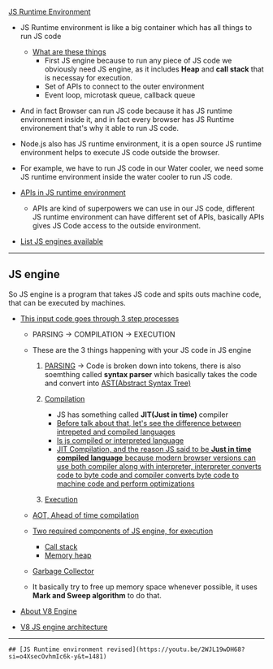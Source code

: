 [JS Runtime Environment](https://youtu.be/2WJL19wDH68?si=FQsIhOjDr3-loM2W) 
- JS Runtime environment is like a big container which has all things to run JS code
    - [What are these things](https://youtu.be/2WJL19wDH68?si=VqpgY4fltkM9MTXr&t=35)
        - First JS engine because to run any piece of JS code we obviously need JS engine, as it includes **Heap** and **call stack** that is necessay for execution.
        - Set of APIs to connect to the outer environment
        - Event loop, microtask queue, callback queue
- And in fact Browser can run JS code because it has JS runtime environment inside it, and in fact every browser has JS Runtime environement that's why it able to run JS code.

- Node.js also has JS runtime environment, it is a open source JS runtime environment helps to execute JS code outside the browser.

- For example, we have to run JS code in our Water cooler, we need some JS runtime environment inside the water cooler to run JS code.

- [APIs in JS runtime environment](https://youtu.be/2WJL19wDH68?si=M2pvjzaIPGWw7Cgf&t=177)
   - APIs are kind of superpowers we can use in our JS code, different JS runtime environment can have different set of APIs, basically APIs gives JS Code access to the outside environment. 

- [List JS engines available](https://youtu.be/2WJL19wDH68?si=aFcJ4eM6NJBSyQT_&t=297)

----

## JS engine

So JS engine is a program that takes JS code and spits outs machine code, that can be executed by machines.

- [This input code goes through 3 step processes](https://youtu.be/2WJL19wDH68?si=RIfMLigQvRslskhr&t=457)

    - PARSING ->  COMPILATION -> EXECUTION 
    - These are the 3 things happening with your JS code in JS engine
        1. [PARSING](https://youtu.be/2WJL19wDH68?si=ELjP5q3Gwai3sDuK&t=537) ->  Code is broken down into tokens, there is also soemthing called **syntax parser** which basically takes the code and convert into [AST(Abstract Syntax Tree)](https://youtu.be/2WJL19wDH68?si=Cqnz8EvVppLuF5Mg&t=567)
       2. [Compilation](https://youtu.be/2WJL19wDH68?si=EZBur6_4udNuZ9H4&t=707) 
           - JS has something called **JIT(Just in time)** compiler
           - [Before talk about that, let's see the difference between intrepeted and compiled languages](https://youtu.be/2WJL19wDH68?si=kaKTYnyRMr13bdZq&t=747)
           - [Is js compiled or interpreted language](https://youtu.be/2WJL19wDH68?si=f8UoUcIglY1BJka7&t=847)
           - [JIT Compilation, and the reason JS said to be **Just in time compiled language** because modern browser versions can use both compiler along with interpreter, interpreter converts code to byte code and compiler converts byte code to machine code and perform optimizations](https://youtu.be/2WJL19wDH68?si=jpnmCQjuKaAvrTBY&t=887)

       3. [Execution](https://youtu.be/2WJL19wDH68?si=req9Qn47SkG3uDJm&t=927)

    - [AOT, Ahead of time compilation](https://youtu.be/2WJL19wDH68?si=VIokH_j9h7l6dYW8&t=987)
    - [Two required components of JS engine, for execution](https://youtu.be/2WJL19wDH68?si=-G_nwCinBqD0CltC&t=1007)
         - [Call stack](https://youtu.be/2WJL19wDH68?si=kuXPFUQzyUl5OS41&t=1037)
         - [Memory heap](https://youtu.be/2WJL19wDH68?si=v8B-pjNNMbxwJ2Nl&t=1107)
         
    - [Garbage Collector](https://youtu.be/2WJL19wDH68?si=6o48hxkAXi4HZNuu&t=1135)
    - It basically try to free up memory space whenever possible, it uses **Mark and Sweep algorithm** to do that.

- [About V8 Engine](https://youtu.be/2WJL19wDH68?si=b9Ild76q1QgWONgk&t=1307)
- [V8 JS engine architecture](https://youtu.be/2WJL19wDH68?si=9lhdGztobmp2-NjF&t=1385)

---

    ## [JS Runtime environment revised](https://youtu.be/2WJL19wDH68?si=o4XsecOvhmIc6k-y&t=1481)